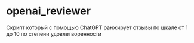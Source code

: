 # openai_reviewer
Скрипт который с помощью ChatGPT ранжирует отзывы по шкале от 1 до 10 по степени удовлетворенности
